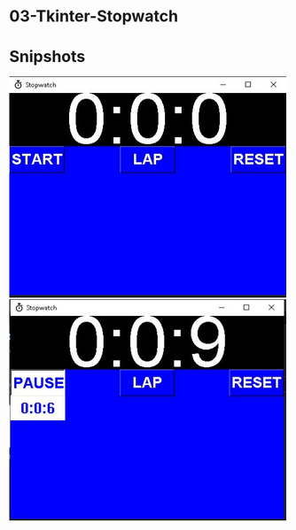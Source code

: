 # 03-Tkinter-Stopwatch
# Snipshots
<img src="01.jpg" width="500" height="400">
<img src="02.jpg" width="500" height="400">
